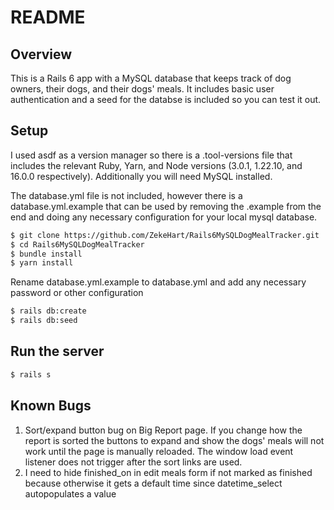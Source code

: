 # README

## Overview

This is a Rails 6 app with a MySQL database that keeps track of dog owners, their dogs, and their dogs' meals. It includes basic user authentication and a seed for the databse is included so you can test it out.

## Setup

I used asdf as a version manager so there is a .tool-versions file that includes the relevant Ruby, Yarn, and Node versions (3.0.1, 1.22.10, and 16.0.0 respectively). Additionally you will need MySQL installed.

The database.yml file is not included, however there is a database.yml.example that can be used by removing the .example from the end and doing any necessary configuration for your local mysql database.

```bash
$ git clone https://github.com/ZekeHart/Rails6MySQLDogMealTracker.git
$ cd Rails6MySQLDogMealTracker
$ bundle install
$ yarn install
```

Rename database.yml.example to database.yml and add any necessary password or other configuration

```bash
$ rails db:create
$ rails db:seed
```

## Run the server

```bash
$ rails s
```

## Known Bugs

1. Sort/expand button bug on Big Report page. If you change how the report is sorted the buttons to expand and show the dogs' meals will not work until the page is manually reloaded. The window load event listener does not trigger after the sort links are used.
2. I need to hide finished_on in edit meals form if not marked as finished because otherwise it gets a default time since datetime_select autopopulates a value

